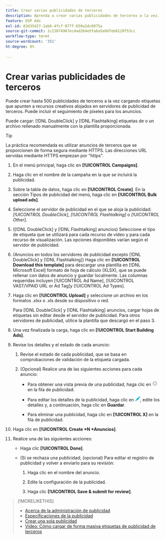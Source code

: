 ```yaml
---
title: Crear varias publicidades de terceros
description: Aprenda a crear varias publicidades de terceros a la vez.
feature: DSP Ads
exl-id: 83d35d27-1ab6-4fcf-877f-650a2dc6975a
source-git-commit: 1c13874967ec4ad264e5fa6a5e0dfeb6120f53cc
workflow-type: tm+mt
source-wordcount: '351'
ht-degree: 0%

---
```


# Crear varias publicidades de terceros

Puede crear hasta 500 publicidades de terceros a la vez cargando etiquetas que apunten a recursos creativos alojados en servidores de publicidad de terceros. Puede incluir el seguimiento de píxeles para los anuncios.<!-- The bulksheet template for other ad servers says you can include 200. Which is it: 200 or 500? -->

Puede cargar: [!DNL DoubleClick] y [!DNL Flashtalking] etiquetas de o un archivo rellenado manualmente con la plantilla proporcionada.

>[!TIP]
>
> La práctica recomendada es utilizar anuncios de terceros que se proporcionen de forma segura mediante HTTPS. Las direcciones URL servidas mediante HTTPS empiezan por &quot;https&quot;.

1. En el menú principal, haga clic en **[!UICONTROL Campaigns]**.

1. Haga clic en el nombre de la campaña en la que se incluirá la publicidad.

1. Sobre la tabla de datos, haga clic en **[!UICONTROL Create]**. En la sección Tipos de publicidad del menú, haga clic en **[!UICONTROL Bulk upload ads]**.

1. Seleccione el servidor de publicidad en el que se aloja la publicidad: *[!UICONTROL DoubleClick]*, *[!UICONTROL Flashtalking]* o *[!UICONTROL Other]*.

1. ([!DNL DoubleClick] y [!DNL Flashtalking] anuncios) Seleccione el tipo de etiqueta que se utilizará para cada recurso de vídeo y para cada recurso de visualización. Las opciones disponibles varían según el servidor de publicidad.

1. (Anuncios en todos los servidores de publicidad excepto [!DNL DoubleClick] y [!DNL Flashtalking]) Haga clic en **[!UICONTROL Download this template]** para descargar una plantilla en [!DNL Microsoft Excel] formato de hoja de cálculo (XLSX), que se puede rellenar con datos de anuncio y guardar localmente. Las columnas requeridas incluyen [!UICONTROL Ad Name], [!UICONTROL VAST/VPAID URL or Ad Tag]y [!UICONTROL Ad Types].

1. Haga clic en **[!UICONTROL Upload]** y seleccione un archivo en los formatos .xlsx o .xls desde su dispositivo o red.

   Para [!DNL DoubleClick] y [!DNL Flashtalking] anuncios, cargar hojas de etiquetas sin editar desde el servidor de publicidad. Para otros servidores de publicidad, utilice la plantilla que descargó en el paso 3.

1. Una vez finalizada la carga, haga clic en **[!UICONTROL Start Building Ads]**.

1. Revise los detalles y el estado de cada anuncio:

   1. Revise el estado de cada publicidad, que se basa en comprobaciones de validación de la etiqueta cargada.

   1. (Opcional) Realice una de las siguientes acciones para cada anuncio:

      * Para obtener una vista previa de una publicidad, haga clic en ![play](/help/dsp/assets/play.png) en la fila de publicidad.

      * Para editar los detalles de la publicidad, haga clic en ![editar](/help/dsp/assets/edit.png), edite los detalles y, a continuación, haga clic en **Guardar**.

      * Para eliminar una publicidad, haga clic en **[!UICONTROL X]** en la fila de publicidad.

1. Haga clic en **[!UICONTROL Create *N *Anuncios]**.

1. Realice una de las siguientes acciones:

   * Haga clic **[!UICONTROL Done]**.

   * (Si se rechaza una publicidad; (opcional) Para editar el registro de publicidad y volver a enviarlo para su revisión:

      1. Haga clic en el nombre del anuncio.

      1. Edite la configuración de la publicidad.

      1. Haga clic **[!UICONTROL Save & submit for review]**.

>[!MORELIKETHIS]
>
>* [Acerca de la administración de publicidad](ad-about.md)
>* [Especificaciones de la publicidad](ad-specs.md)
>* [Crear una sola publicidad](ad-create.md)
>* [Vídeo: Cómo cargar de forma masiva etiquetas de publicidad de terceros](https://experienceleague.adobe.com/docs/advertising-cloud-learn/tutorials/dsp/bulk-upload-third-party-ad-tags.html)

